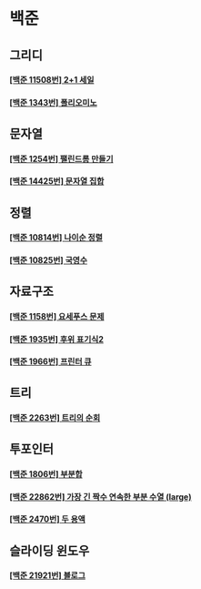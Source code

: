 # 백준

## 그리디

#### [[백준 11508번] 2+1 세일](/code-or-death/jiyu/baekjoon/bj_11508.md)

#### [[백준 1343번] 폴리오미노](/code-or-death/jiyu/baekjoon/bj_1343.md)

## 문자열

#### [[백준 1254번] 팰린드롬 만들기](/code-or-death/jiyu/baekjoon/bj_1254.md)

#### [[백준 14425번] 문자열 집합](/code-or-death/jiyu/baekjoon/bj_14425.md)

## 정렬

#### [[백준 10814번] 나이순 정렬](/code-or-death/jiyu/baekjoon/bj_10814.md)

#### [[백준 10825번] 국영수](/code-or-death/jiyu/baekjoon/bj_10825.md)

## 자료구조

#### [[백준 1158번] 요세푸스 문제](/code-or-death/jiyu/baekjoon/bj_1158.md)

#### [[백준 1935번] 후위 표기식2](/code-or-death/jiyu/baekjoon/bj_1935.md)

#### [[백준 1966번] 프린터 큐](/code-or-death/jiyu/baekjoon/bj_1966.md)

## 트리

#### [[백준 2263번] 트리의 순회](/code-or-death/jiyu/baekjoon/bj_2263.md)

## 투포인터

#### [[백준 1806번] 부분합](/code-or-death/jiyu/baekjoon/bj_1806.md)

#### [[백준 22862번] 가장 긴 짝수 연속한 부분 수열 (large)](/code-or-death/jiyu/baekjoon/bj_22862.md)

#### [[백준 2470번] 두 용액](/code-or-death/jiyu/baekjoon/bj_2470.md)

## 슬라이딩 윈도우

#### [[백준 21921번] 블로그](/code-or-death/jiyu/baekjoon/bj_21921.md)
